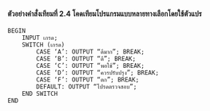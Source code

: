 #### ตัวอย่างคำสั่งเทียมที่ 2.4 โคดเทียมโปรแกรมแบบหลายทางเลือกโดยใช้ตัวแปร
```
BEGIN
    INPUT เกรด;
    SWITCH (เกรด)
        CASE ‘A’: OUTPUT “ดีมาก”; BREAK;
        CASE ‘B’: OUTPUT “ดี”; BREAK;
        CASE ‘C’: OUTPUT “พอใช้”; BREAK;
        CASE ‘D’: OUTPUT “ควรปรับปรุง”; BREAK;
        CASE ‘F’: OUTPUT “ตก”; BREAK;
        DEFAULT: OUTPUT “โปรดตรวจสอบ”;
    END SWITCH
END
```
